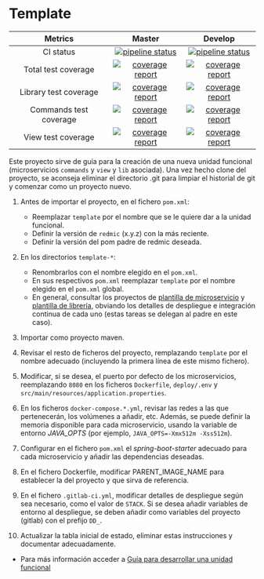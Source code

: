 # Template

| Metrics | Master | Develop |
|:-:|:-:|:-:|
| CI status | [![pipeline status](https://gitlab.com/redmic-project/server/template/badges/master/pipeline.svg)](https://gitlab.com/redmic-project/server/template/commits/master) | [![pipeline status](https://gitlab.com/redmic-project/server/template/badges/dev/pipeline.svg)](https://gitlab.com/redmic-project/server/template/commits/dev) |
| Total test coverage | [![coverage report](https://gitlab.com/redmic-project/server/template/badges/master/coverage.svg)](https://gitlab.com/redmic-project/server/template/commits/master) | [![coverage report](https://gitlab.com/redmic-project/server/template/badges/dev/coverage.svg)](https://gitlab.com/redmic-project/server/template/commits/dev) |
| Library test coverage | [![coverage report](https://gitlab.com/redmic-project/server/template/badges/master/coverage.svg?job=maven-build-lib)](https://gitlab.com/redmic-project/server/template/commits/master) | [![coverage report](https://gitlab.com/redmic-project/server/template/badges/dev/coverage.svg?job=maven-build-lib)](https://gitlab.com/redmic-project/server/template/commits/dev) |
| Commands test coverage | [![coverage report](https://gitlab.com/redmic-project/server/template/badges/master/coverage.svg?job=maven-build-commands)](https://gitlab.com/redmic-project/server/template/commits/master) | [![coverage report](https://gitlab.com/redmic-project/server/template/badges/dev/coverage.svg?job=maven-build-commands)](https://gitlab.com/redmic-project/server/template/commits/dev) |
| View test coverage | [![coverage report](https://gitlab.com/redmic-project/server/template/badges/master/coverage.svg?job=maven-build-view)](https://gitlab.com/redmic-project/server/template/commits/master) | [![coverage report](https://gitlab.com/redmic-project/server/template/badges/dev/coverage.svg?job=maven-build-view)](https://gitlab.com/redmic-project/server/template/commits/dev) |

Este proyecto sirve de guía para la creación de una nueva unidad funcional (microservicios `commands` y `view` y `lib` asociada). Una vez hecho clone del proyecto, se aconseja eliminar el directorio .git para limpiar el historial de git y comenzar como un proyecto nuevo.

1. Antes de importar el proyecto, en el fichero `pom.xml`:
	* Reemplazar `template` por el nombre que se le quiere dar a la unidad funcional.
	* Definir la versión de `redmic` (x.y.z) con la más reciente.
	* Definir la versión del pom padre de redmic deseada.

2. En los directorios `template-*`:
	* Renombrarlos con el nombre elegido en el `pom.xml`.
	* En sus respectivos `pom.xml` reemplazar `template` por el nombre elegido en el `pom.xml` global.
	* En general, consultar los proyectos de [plantilla de microservicio](https://gitlab.com/redmic-project/server/template/microservice-template) y [plantilla de librería](https://gitlab.com/redmic-project/server/template/library-template), obviando los detalles de despliegue e integración continua de cada uno (estas tareas se delegan al padre en este caso).

3. Importar como proyecto maven.

4. Revisar el resto de ficheros del proyecto, remplazando `template` por el nombre adecuado (incluyendo la primera línea de este mismo fichero).

5. Modificar, si se desea, el puerto por defecto de los microservicios, reemplazando `8080` en los ficheros `Dockerfile`, `deploy/.env` y `src/main/resources/application.properties`.

6. En los ficheros `docker-compose.*.yml`, revisar las redes a las que pertenecerán, los volúmenes a añadir, etc. Además, se puede definir la memoria disponible para cada microservicio, usando la variable de entorno *JAVA_OPTS* (por ejemplo, `JAVA_OPTS=-Xmx512m -Xss512m`).

7. Configurar en el fichero `pom.xml` el *spring-boot-starter* adecuado para cada microservicio y añadir las dependencias deseadas.

8. En el fichero Dockerfile, modificar PARENT_IMAGE_NAME para establecer la del proyecto y que sirva de referencia.

9. En el fichero `.gitlab-ci.yml`, modificar detalles de despliegue según sea necesario, como el valor de `STACK`. Si se desea añadir variables de entorno al despliegue, se deben añadir como variables del proyecto (gitlab) con el prefijo `DD_`.

10. Actualizar la tabla inicial de estado, eliminar estas instrucciones y documentar adecuadamente.

* Para más información acceder a [Guía para desarrollar una unidad funcional](https://gitlab.com/redmic-project/server/template/functional-unit-template/wikis/home)
